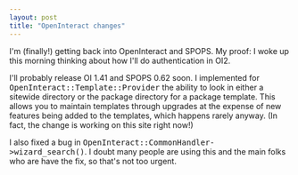 ```yaml
---
layout: post
title: "OpenInteract changes"
---
```




<p>I'm (finally!) getting back into OpenInteract and SPOPS. My proof: I woke up this morning thinking about how I'll do authentication in OI2.</p>

<p>I'll probably release OI 1.41 and SPOPS 0.62 soon. I implemented for <tt>OpenInteract::Template::Provider</tt> the ability to look in either a sitewide directory or the package directory for a package template. This allows you to maintain templates through upgrades at the expense of new features being added to the templates, which happens rarely anyway. (In fact, the change is working on this site right now!)</p>

<p>I also fixed a bug in <tt>OpenInteract::CommonHandler-&gt;wizard_search()</tt>. I doubt many people are using this and the main folks who are have the fix, so that's not too urgent.</p>


